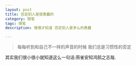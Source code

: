 ```yaml
---
layout: post
title: 否定别人是很愚蠢的
category: 随笔
tags: 随笔
description: 慢慢才知道 否定别人是多么的愚蠢

---
```


>每每听到和自己不一样的声音的时候 我们总是习惯性的否定

其实我们很小很小就知道这么一句话:燕雀安知鸿鹄之志哉.